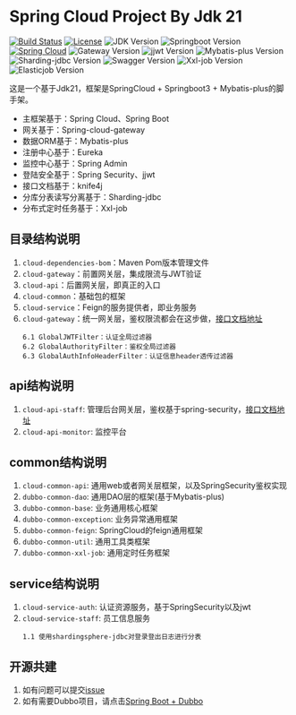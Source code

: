 # Spring Cloud Project By Jdk 21

[![Build Status](https://img.shields.io/badge/Build-ZhiQinlsZhen-red)](https://github.com/ZhiQinIsZhen)
[![License](https://img.shields.io/badge/License-MIT-yellow)](https://github.com/ZhiQinIsZhen/springcloud-liyz/blob/master/LICENSE)
![JDK Version](https://img.shields.io/badge/JDK-21-brightgreen)
![Springboot Version](https://img.shields.io/badge/Springboot-3.3.7-brightgreen)
[![Spring Cloud](https://img.shields.io/badge/Springcloud-2023.0.4-brightgreen)](https://spring.io/projects/spring-cloud)
![Gateway Version](https://img.shields.io/badge/Gateway-4.1.5-brightgreen)
![jjwt Version](https://img.shields.io/badge/jjwt-0.12.6-brightgreen)
![Mybatis-plus Version](https://img.shields.io/badge/MybatisPlus-3.5.9-brightgreen)
![Sharding-jdbc Version](https://img.shields.io/badge/ShardingJdbc-5.5.1-brightgreen)
![Swagger Version](https://img.shields.io/badge/knife4j-4.5.0-brightgreen)
![Xxl-job Version](https://img.shields.io/badge/xxljob-2.4.2-brightgreen)
![Elasticjob Version](https://img.shields.io/badge/elasticjob-3.0.4-brightgreen)

这是一个基于Jdk21，框架是SpringCloud + Springboot3 + Mybatis-plus的脚手架。

- 主框架基于：Spring Cloud、Spring Boot
- 网关基于：Spring-cloud-gateway
- 数据ORM基于：Mybatis-plus
- 注册中心基于：Eureka
- 监控中心基于：Spring Admin
- 登陆安全基于：Spring Security、jjwt
- 接口文档基于：knife4j
- 分库分表读写分离基于：Sharding-jdbc
- 分布式定时任务基于：Xxl-job


## 目录结构说明
1. `cloud-dependencies-bom`：Maven Pom版本管理文件
2. `cloud-gateway`：前置网关层，集成限流与JWT验证
3. `cloud-api`：后置网关层，即真正的入口
4. `cloud-common`：基础包的框架
5. `cloud-service`：Feign的服务提供者，即业务服务
6. `cloud-gateway`：统一网关层，鉴权限流都会在这步做，[接口文档地址](http://127.0.0.1:8080/doc.html)
    ```text
    6.1 GlobalJWTFilter：认证全局过滤器
    6.2 GlobalAuthorityFilter：鉴权全局过滤器
    6.3 GlobalAuthInfoHeaderFilter：认证信息header透传过滤器
    ```

## api结构说明
1. `cloud-api-staff`: 管理后台网关层，鉴权基于spring-security，[接口文档地址](http://127.0.0.1:7071/staff/doc.html)
2. `cloud-api-monitor`: 监控平台

## common结构说明
1. `cloud-common-api`: 通用web或者网关层框架，以及SpringSecurity鉴权实现
2. `dubbo-common-dao`: 通用DAO层的框架(基于Mybatis-plus)
3. `dubbo-common-base`: 业务通用核心框架
4. `dubbo-common-exception`: 业务异常通用框架
5. `dubbo-common-feign`: SpringCloud的feign通用框架
6. `dubbo-common-util`: 通用工具类框架
7. `dubbo-common-xxl-job`: 通用定时任务框架

## service结构说明

1. `cloud-service-auth`: 认证资源服务，基于SpringSecurity以及jwt
2. `cloud-service-staff`: 员工信息服务
    ```text
    1.1 使用shardingsphere-jdbc对登录登出日志进行分表
    ```

## 开源共建
1. 如有问题可以提交[issue](https://github.com/ZhiQinIsZhen/cloud-springboot3/issues)
2. 如有需要Dubbo项目，请点击[Spring Boot + Dubbo](https://github.com/ZhiQinIsZhen/dubbo-springboot-project)